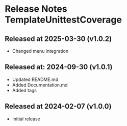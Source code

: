 # Release Notes TemplateUnittestCoverage

## Released at 2025-03-30 (v1.0.2)

* Changed menu integration

## Released at: 2024-09-30 (v1.0.1)

* Updated README.md
* Added Documentation.md
* Added tags

## Released at 2024-02-07 (v1.0.0)

* Initial release